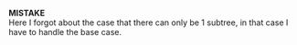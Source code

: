 **MISTAKE**
<br>
Here I forgot about the case that there can only be 1 subtree, in that case I have to handle the base case.
​